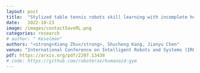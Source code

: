 ```yaml
---
layout: post
title:  "Stylized table tennis robots skill learning with incomplete human demonstrations"
date:   2022-10-23
image: /images/contactSaveRL.png
categories: research
# author: " Keselman"
authors: "<strong>Xiang Zhu</strong>, Shucheng Kang, Jianyu Chen"
venue: "International Conference on Intelligent Robots and Systems (IROS)"
pdf: https://arxiv.org/pdf/2207.13438
# code: https://github.com/roboterax/humanoid-gym
---
```

